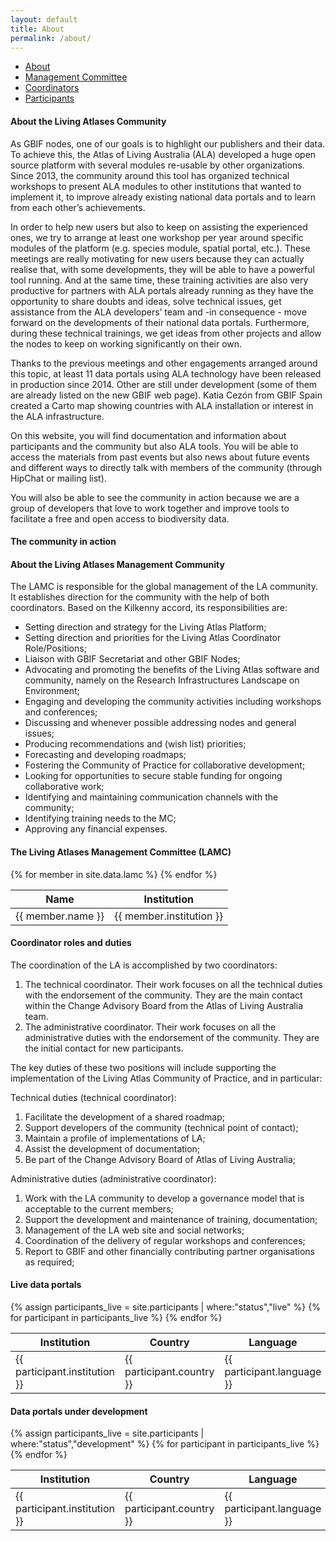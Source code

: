 ```yaml
---
layout: default
title: About
permalink: /about/
---
```


<ul class="nav nav-pills mb-3" id="pills-tab" role="tablist">
  <li class="nav-item">
    <a class="nav-link active" id="pills-about-tab" data-toggle="pill" href="#pills-about" role="tab" aria-controls="pills-about" aria-selected="true">About</a>
  </li>
  <li class="nav-item">
    <a class="nav-link" id="pills-lamc-tab" data-toggle="pill" href="#pills-lamc" role="tab" aria-controls="pills-lamc" aria-selected="false">Management Committee</a>
  </li>
  <li class="nav-item">
    <a class="nav-link" id="pills-coordinators-tab" data-toggle="pill" href="#pills-coordinators" role="tab" aria-controls="pills-coordinators" aria-selected="false">Coordinators</a>
  </li>
  <li class="nav-item">
    <a class="nav-link" id="pills-participants-tab" data-toggle="pill" href="#pills-participants" role="tab" aria-controls="pills-participants" aria-selected="false">Participants</a>
  </li>
</ul>

<div class="tab-content" id="pills-tabContent">
    <div class="tab-pane active" id="pills-about" role="tabpanel" aria-labelledby="pills-about-tab">
        <h4>About the Living Atlases Community</h4>
        <p>As GBIF nodes, one of our goals is to highlight our publishers and their data. To achieve this, the Atlas of Living Australia (ALA) developed a huge open source platform with several modules re-usable by other organizations. Since 2013, the community around this tool has organized technical workshops to present ALA modules to other institutions that wanted to implement it, to improve already existing national data portals and to learn from each other’s achievements.</p>
       	<p> In order to help new users but also to keep on assisting the experienced ones, we try to arrange at least one workshop per year around specific modules of the platform (e.g. species module, spatial portal, etc.). These meetings are really motivating for new users because they can actually realise that, with some developments, they will be able to have a powerful tool running. And at the same time, these training activities are also very productive for partners with ALA portals already running as they have the opportunity to share doubts and ideas, solve technical issues, get assistance from the ALA developers’ team and -in consequence - move forward on the developments of their national data portals. Furthermore, during these technical trainings, we get ideas from other projects and allow the nodes to keep on working significantly on their own. </p>
        <p>Thanks to the previous meetings and other engagements arranged around this topic, at least 11 data portals using ALA technology have been released in production since 2014. Other are still under development (some of them are already listed on the new GBIF web page). Katia Cezón from GBIF Spain created a Carto map showing countries with ALA installation or interest in the ALA infrastructure.</p>
        <p>On this website, you will find documentation and information about participants and the community but also ALA tools. You will be able to access the materials from past events but also news about future events and different ways to directly talk with members of the community (through HipChat or mailing list).</p>
        <p>You will also be able to see the community in action because we are a group of developers that love to work together and improve tools to facilitate a free and open access to biodiversity data.</p>
        <h4>The community in action</h4>
    </div>
    <div class="tab-pane" id="pills-lamc" role="tabpanel" aria-labelledby="pills-lamc-rab">
        <h4>About the Living Atlases Management Community</h4>
        <p> The LAMC is responsible for the global management of the LA community. It establishes direction for the community with the help of both coordinators. Based on the Kilkenny accord, its responsibilities are:</p>
        <ul>
        	<li>Setting direction and strategy for the Living Atlas Platform;</li>
			<li>Setting direction and priorities for the Living Atlas Coordinator Role/Positions;</li>
			<li>Liaison with GBIF Secretariat and other GBIF Nodes;</li>
			<li>Advocating and promoting the benefits of the Living Atlas software and community, namely on the Research Infrastructures Landscape on Environment; </li>
			<li>Engaging and developing the community activities including workshops and conferences;</li>
			<li>Discussing and whenever possible addressing nodes and general issues;</li>
			<li>Producing recommendations and (wish list) priorities;</li>
			<li>Forecasting and developing roadmaps;</li>
			<li>Fostering the Community of Practice for collaborative development;</li>
			<li>Looking for opportunities to secure stable funding for ongoing collaborative work;</li>
			<li>Identifying and maintaining communication channels with the community;</li>
			<li>Identifying training needs to the MC;</li>
			<li>Approving any financial expenses.</li>
		</ul>
		<h4>The Living Atlases Management Committee (LAMC)</h4>
		<div class="table-responsive">
			<table class="table table-bordered table-hover">
				<thead class="thead-light">
					<tr>
			    		<th>Name</th>
			    		<th>Institution</th>
			  		</tr>
			  	</thead>
			  	<tbody>
		  			{% for member in site.data.lamc %}
						<tr> 
							<td scope="row" >
								{{ member.name }}
							</td>
							<td> 
								{{ member.institution }}
							</td>
						</tr>
					{% endfor %}
				</tbody>
			</table>
		</div>
	</div>
    <div class="tab-pane" id="pills-coordinators" role="tabpanel" aria-labelledby="pills-coordinators-tab">
		<h4>Coordinator roles and duties</h4>
        <p> The coordination of the LA is accomplished by two coordinators: </p>
        <ol>
        	<li>The technical coordinator. Their work focuses on all the technical duties with the endorsement  of the community. They are the main contact within the Change Advisory Board from the Atlas of Living Australia team.</li>
        	<li>The administrative coordinator. Their work focuses on all the administrative duties with the endorsement of the community. They are the initial contact for new participants.</li>
        </ol>
        <p>The key duties of these two positions will include supporting the implementation of the Living Atlas Community of Practice, and in particular:</p>
        <p> Technical duties (technical coordinator): </p>
        <ol>
        	<li>Facilitate the development of a shared roadmap;</li>
        	<li>Support developers of the community (technical point of contact);</li>
        	<li>Maintain a profile of implementations of LA;</li>
        	<li>Assist the development of documentation;</li>
        	<li>Be part of the Change Advisory Board of Atlas of Living Australia;</li>
        </ol>
        <p>Administrative duties (administrative coordinator):</p>
        <ol>
        	<li>Work with the LA community to develop a governance model that is acceptable to the current members;</li>
        	<li>Support the development and maintenance of training, documentation;</li>
        	<li>Management of the LA web site and social networks;</li>
        	<li>Coordination of the delivery of regular workshops and conferences;</li>
        	<li>Report to GBIF and other financially contributing partner organisations as required;</li>
        </ol>
    </div>
    <div class="tab-pane" id="pills-participants" role="tabpanel" aria-labelledby="pills-participants-tab">
    	<h4>Live data portals</h4>
    	<div class="table-responsive">
			<table class="table table-bordered table-hover"> 
				<thead class="thead-light">
					<tr>
						<th> Institution </th>
						<th> Country </th>
						<th> Language </th>
						<th> Year </th>
					</tr>
				</thead>
				<tbody>
					{% assign participants_live = site.participants | where:"status","live" %}
					{% for participant in participants_live %}
					<tr> 
						<td scope="row" >
							{{ participant.institution }}
						</td>
						<td> 
							{{ participant.country }}
						</td>
						<td>
							{{ participant.language }}
						</td>
						<td>
							{{ participant.year }}
						</td>
					</tr>
					{% endfor %}
				</tbody>
			</table>
		</div>
		<h4>Data portals under development</h4>
		<div class="table-responsive">
			<table class="table table-bordered table-hover"> 
				<thead class="thead-light">
					<tr>
						<th> Institution </th>
						<th> Country </th>
						<th> Language </th>
					</tr>
				</thead>
				<tbody>
					{% assign participants_live = site.participants | where:"status","development" %}
					{% for participant in participants_live %}
					<tr> 
						<td scope="row" >
							{{ participant.institution }}
						</td>
						<td> 
							{{ participant.country }}
						</td>
						<td>
							{{ participant.language }}
						</td>
					</tr>
					{% endfor %}
				</tbody>
			</table>
		</div>
    </div>
</div>

